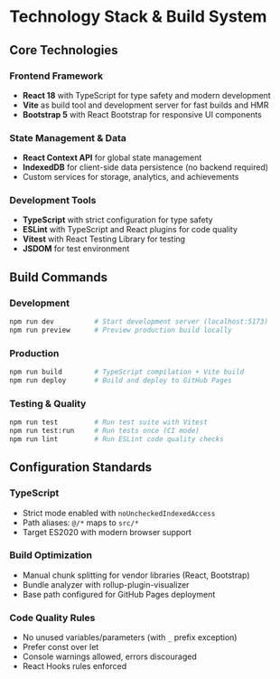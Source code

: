 # Technology Stack & Build System

## Core Technologies

### Frontend Framework
- **React 18** with TypeScript for type safety and modern development
- **Vite** as build tool and development server for fast builds and HMR
- **Bootstrap 5** with React Bootstrap for responsive UI components

### State Management & Data
- **React Context API** for global state management
- **IndexedDB** for client-side data persistence (no backend required)
- Custom services for storage, analytics, and achievements

### Development Tools
- **TypeScript** with strict configuration for type safety
- **ESLint** with TypeScript and React plugins for code quality
- **Vitest** with React Testing Library for testing
- **JSDOM** for test environment

## Build Commands

### Development
```bash
npm run dev          # Start development server (localhost:5173)
npm run preview      # Preview production build locally
```

### Production
```bash
npm run build        # TypeScript compilation + Vite build
npm run deploy       # Build and deploy to GitHub Pages
```

### Testing & Quality
```bash
npm run test         # Run test suite with Vitest
npm run test:run     # Run tests once (CI mode)
npm run lint         # Run ESLint code quality checks
```

## Configuration Standards

### TypeScript
- Strict mode enabled with `noUncheckedIndexedAccess`
- Path aliases: `@/*` maps to `src/*`
- Target ES2020 with modern browser support

### Build Optimization
- Manual chunk splitting for vendor libraries (React, Bootstrap)
- Bundle analyzer with rollup-plugin-visualizer
- Base path configured for GitHub Pages deployment

### Code Quality Rules
- No unused variables/parameters (with `_` prefix exception)
- Prefer const over let
- Console warnings allowed, errors discouraged
- React Hooks rules enforced